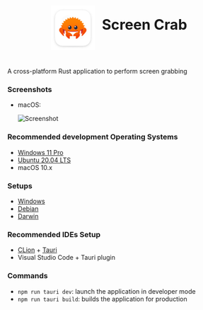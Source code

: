 <html>
    <head></head>
    <body></body>
    <div style="display: flex; flex-direction: row; justify-content: center; align-items: center">
        <img src="./src-tauri/icons/128x128@2x.png" alt="Image" width="100" height="100">
        <p style="margin-left: 1rem; margin-top: 1rem; font-size: 2rem;"><strong>Screen Crab</strong></p>
    </div>
</html>

#

A cross-platform Rust application to perform screen grabbing 


### Screenshots
- macOS:

    ![Screenshot](./screenshots/ScreenCrab_macOS.png)

### Recommended development Operating Systems
- [Windows 11 Pro](https://www.microsoft.com/it-it/software-download/windows11)
- [Ubuntu 20.04 LTS](https://releases.ubuntu.com/focal/)
- macOS 10.x 

### Setups
- [Windows](setup/windows.ps1)
- [Debian](setup/debian.sh)
- [Darwin](setup/darwin.sh)

### Recommended IDEs Setup

- [CLion](https://www.jetbrains.com/clion/download/) + [Tauri](https://plugins.jetbrains.com/plugin/21659-tauri/versions/stable)
- Visual Studio Code + Tauri plugin

### Commands

- `npm run tauri dev`: launch the application in developer mode
- `npm run tauri build`: builds the application for production
